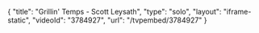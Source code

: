 {
    "title": "Grillin' Temps - Scott Leysath",
    "type": "solo",
    "layout": "iframe-static",
    "videoId": "3784927",
    "url": "\/tvpembed\/3784927"
}